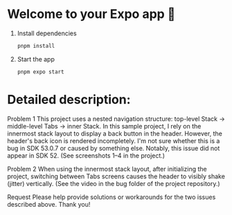 # Welcome to your Expo app 👋

1. Install dependencies

   ```bash
   pnpm install
   ```

2. Start the app

   ```bash
   pnpm expo start
   ```

# Detailed description:

Problem 1
This project uses a nested navigation structure: top-level Stack → middle-level Tabs → inner Stack.
In this sample project, I rely on the innermost stack layout to display a back button in the header. However, the header's back icon is rendered incompletely.
I'm not sure whether this is a bug in SDK 53.0.7 or caused by something else.
Notably, this issue did not appear in SDK 52. (See screenshots 1–4 in the project.)

Problem 2
When using the innermost stack layout, after initializing the project, switching between Tabs screens causes the header to visibly shake (jitter) vertically.
(See the video in the bug folder of the project repository.)

Request
Please help provide solutions or workarounds for the two issues described above.
Thank you!
